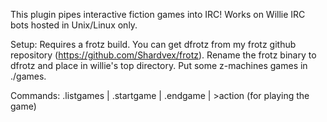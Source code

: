 This plugin pipes interactive fiction games into IRC! Works on Willie IRC bots hosted in Unix/Linux only.

Setup: Requires a frotz build. You can get dfrotz from my frotz github repository (https://github.com/Shardvex/frotz). Rename the frotz binary to dfrotz and place in willie's top directory. Put some z-machines games in ./games.

Commands: .listgames | .startgame <game> | .endgame | >action (for playing the game)
